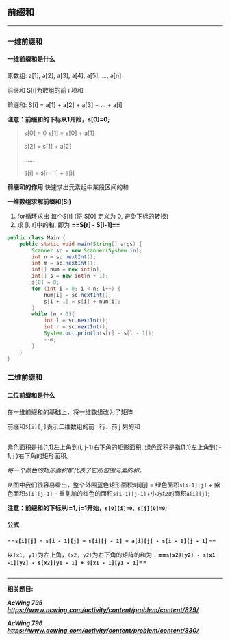 ## 前缀和

---

### 一维前缀和  

#### 一维前缀和是什么
原数组: a[1], a[2], a[3], a[4], a[5], …, a[n]

前缀和 S[i]为数组的前 i 项和

前缀和: S[i] = a[1] + a[2] + a[3] + … + a[i]

**注意：前缀和的下标从1开始，s[0]=0;**

> s[0] = 0
> s[1] = s[0] + a[1]
>
> s[2] = s[1] + a[2]
>
> ......
>
> s[i] = s[i - 1] + a[i]

**前缀和的作用**
快速求出元素组中某段区间的和

**一维数组求解前缀和(Si)**

1. for循环求出 每个S[i] (将 S[0] 定义为 0, 避免下标的转换)
2. 求 [l, r]中的和, 即为 **==S[r] - S[l-1]==**
```java
public class Main {
    public static void main(String[] args) {
        Scanner sc = new Scanner(System.in);
        int n = sc.nextInt();
        int m = sc.nextInt();
        int[] num = new int[n];
        int[] s = new int[n + 1];
        s[0] = 0;
        for (int i = 0; i < n; i++) {
            num[i] = sc.nextInt();
            s[i + 1] = s[i] + num[i];
        }
        while (m > 0){
            int l = sc.nextInt();
            int r = sc.nextInt();
            System.out.println(s[r] - s[l - 1]);
            --m;
        }
    }
}
```

### 二维前缀和  

#### 二位前缀和是什么

在一维前缀和的基础上，将一维数组改为了矩阵

前缀和`S[i][j]`表示二维数组的前 i 行、前 j 列的和

![<img src="https://img-blog.csdnimg.cn/20201214201734653.png"   width="10%">](https://img-blog.csdnimg.cn/20201217174700577.png?x-oss-process=image/watermark,type_ZmFuZ3poZW5naGVpdGk,shadow_10,text_aHR0cHM6Ly9ibG9nLmNzZG4ubmV0L3dlaXhpbl80NTYyOTI4NQ==,size_16,color_FFFFFF,t_70)

紫色面积是指(1,1)左上角到(i, j-1)右下角的矩形面积, 绿色面积是指(1,1)左上角到(i-1, j )右下角的矩形面积。

*每一个颜色的矩形面积都代表了它所包围元素的和。*

从图中我们很容易看出，整个外围蓝色矩形面积s[i][j] = 绿色面积`s[i-1][j]` + 紫色面积`s[i][j-1]` - 重复加的红色的面积`s[i-1][j-1]`+小方块的面积`a[i][j]`;

**注意：前缀和的下标从i=1, j=1开始，`s[0][i]=0、s[j][0]=0`;**



#### 公式

==**`s[i][j] = s[i - 1][j] + s[i][j - 1] + a[i][j] - s[i - 1][j - 1]`**==

以`(x1, y1)`为左上角，`(x2, y2)`为右下角的矩阵的和为：**==`s[x2][y2] - s[x1 -1][y2] - s[x2][y1 - 1] + s[x1 - 1][y1 - 1]`==**

![<img src="https://img-blog.csdnimg.cn/2020121717185394.png"   width="80%">](https://img-blog.csdnimg.cn/20201217174751639.png?x-oss-process=image/watermark,type_ZmFuZ3poZW5naGVpdGk,shadow_10,text_aHR0cHM6Ly9ibG9nLmNzZG4ubmV0L3dlaXhpbl80NTYyOTI4NQ==,size_16,color_FFFFFF,t_70)



---

**相关题目:**

***AcWing 795 https://www.acwing.com/activity/content/problem/content/829/***

***AcWing 796 https://www.acwing.com/activity/content/problem/content/830/***
